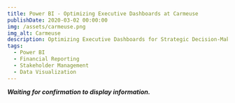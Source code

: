 ```yaml
---
title: Power BI - Optimizing Executive Dashboards at Carmeuse
publishDate: 2020-03-02 00:00:00
img: /assets/carmeuse.png
img_alt: Carmeuse
description: Optimizing Executive Dashboards for Strategic Decision-Making at Carmeuse
tags:
  - Power BI
  - Financial Reporting
  - Stakeholder Management
  - Data Visualization
---
```

***Waiting for confirmation to display information.***

<!--

***No data or dashboards will be shown for this project in order to respect client confidentiality.***
<br>
<br>

### Introduction

Carmeuse, a major player in the construction materials industry, enlisted my services as a data analyst consultant to optimize and redesign their existing dashboards. The primary objective was to meet the company’s growing needs in performance management and decision-making by improving the quality and readability of KPI reports aimed at executive leadership.

My role was to make these dashboards more aesthetically pleasing, ergonomic, and interactive, thereby facilitating the understanding and use of key performance indicators (KPIs). The company also sought to improve the adoption of these tools while optimizing decision-making processes at the executive level.

### Company Expectations

Carmeuse had specific expectations for its dashboards, including:

- **Improved readability**: Making reports more intuitive and clear to aid decision-making.
- **Redesign of the interface**: Enhancing ergonomics and visual design to ensure better adoption by executives.
- **Simplified access to information**: Making financial indicators like Free Cash Flow (FCF) and EBITDA more accessible and understandable across all levels of management.
- **Key metrics tracking**: Allowing comparative analysis with annual objectives and previous year performance (Y-1).

### Methodology

As a consultant, I followed a rigorous methodology to meet these expectations:

1. **Needs analysis**: From the start of the project, I worked closely with Carmeuse’s CFO and Power BI manager to define the exact financial reporting needs. This ensured the dashboards aligned with the company’s strategic requirements.
   
2. **Dashboard design**: After identifying the needs, I began redesigning the dashboards using Power BI. I employed DAX language to develop complex measures and enhance the tracking of financial indicators such as FCF and EBITDA.

3. **Technical collaboration**: I worked with Carmeuse’s BI manager, who provided valuable support in data integration and the creation of advanced visuals.

4. **Testing and adjustments**: Following the creation of the dashboards, several testing cycles were conducted with the CFO and other executives to validate the functionality and usability of the tools.

### Results for the Company

The results of this project exceeded Carmeuse’s expectations:

- **Complete dashboard overhaul**: KPI reports were restructured for improved readability and clarity, facilitating decision-making by senior executives.
- **Additional features**: Beyond the initial expectations, I integrated a mobile version of the dashboards and a dark mode for better visibility in bright environments, which was well-received by the leadership.
- **Increased adoption**: Thanks to these improvements, dashboard adoption by the management teams significantly increased.

### Additional Initiatives

In addition to the original objectives, I proposed further innovations:

- **Dark mode**: This feature improves dashboard visibility in bright environments.
- **Mobile version**: I developed a mobile version to enable executives to access reports at any time, increasing their responsiveness to market changes.
- **Custom financial measures**: I created complex financial metrics using DAX language, optimizing the tracking of FCF and EBITDA.

### Skills Developed

Here are the skills I developed during this project:

- **Power BI**: Designing high-performance dashboards, advanced use of DAX language for developing complex measures, and optimizing the KPI structure.
- **Financial analysis**: Deep understanding of key financial indicators such as FCF and EBITDA, aligning reporting metrics with Carmeuse’s financial objectives.
- **Problem-solving**: Identifying inefficiencies in previous dashboards and proposing solutions to improve financial performance.
- **Project management**: Ability to manage the project independently, meet deadlines, prioritize tasks, and collaborate with various stakeholders.
- **Stakeholder engagement**: Effective communication with the CFO and technical leads, understanding business needs, and translating them into appropriate technical solutions.
- **Business acumen**: Gaining a comprehensive view of the company’s financial processes, ensuring that the dashboards support Carmeuse’s strategic objectives.

### Conclusion

The project at Carmeuse was a resounding success, delivering results that surpassed the company’s initial expectations. I was able to optimize the Power BI dashboards, enhance the visibility of financial KPIs, and offer innovative solutions such as mobile access and dark mode. This experience not only strengthened my expertise in business intelligence but also provided Carmeuse with more effective reporting tools aligned with their strategic needs.

Finally, this mission bolstered Intys Consulting's credibility in delivering tailored business intelligence solutions while highlighting our ability to understand and address business challenges efficiently and innovatively.


### Recommendations from my manager.

<img
    alt="Hugo Bouchez"
    width="1500"
    height="500"
    src="/assets/Briancommentary.png"
/>
<br>

-->
